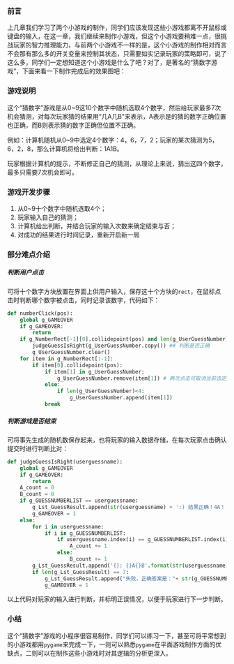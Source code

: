 ### 前言

上几章我们学习了两个小游戏的制作，同学们应该发现这些小游戏都离不开鼠标或键盘的输入，在这一章，我们继续来制作小游戏，但这个小游戏要稍难一点，很挑战玩家的智力推理能力，与前两个小游戏不一样的是，这个小游戏的制作相对而言不会那有那么多的开关变量来控制其状态，只需要如实记录玩家的策略即可，说了这么多，同学们一定想知道这个小游戏是什么了吧？对了，是著名的“猜数字游戏”，下面来看一下制作完成后的效果图吧：



### 游戏说明

这个“猜数字”游戏是从0~9这10个数字中随机选取4个数字，然后给玩家最多7次机会猜测，对每次玩家猜的结果用“几A几B”来表示，A表示是的猜的数字正确位置也正确，而B则表示猜的数字正确但位置不正确。

例如：计算机随机从0~9中选定4个数字：4，6，7，2；玩家的某次猜测为5，6，2，8，那么计算机将给出判断：1A1B。

玩家根据计算机的提示，不断修正自己的猜测，从理论上来说，猜出这四个数字，最多只需要7次机会即可。

### 游戏开发步骤

1. 从0~9十个数字中随机选取4个；
2. 玩家输入自己的猜测；
3. 计算机给出判断，并结合玩家的输入次数来确定结束与否；
4. 对成功的结果进行时间记录，重新开启新一局

### 部分难点介绍

##### 判断用户点击

可将十个数字方块放置在界面上供用户输入，保存这十个方块的`rect`，在鼠标点击时判断哪个数字被点击，同时记录该数字，代码如下：

```python
def numberClick(pos):
    global g_GAMEOVER
    if g_GAMEOVER:
        return
    if g_NumberRect[-1][0].collidepoint(pos) and len(g_UserGuessNumber)==4: #确认
        judgeGuessIsRight(g_UserGuessNumber.copy()) ## 判断是否正确
        g_UserGuessNumber.clear()    
    for item in g_NumberRect[:-1]:
        if item[0].collidepoint(pos):
            if item[1] in g_UserGuessNumber:
                g_UserGuessNumber.remove(item[1]) # 两次点击可取消当前选定的数字
            else:
                if len(g_UserGuessNumber)<4:
                    g_UserGuessNumber.append(item[1])    
            break     
```

##### 判断游戏是否结束

可将事先生成的随机数保存起来，也将玩家的输入数据存储，在每次玩家点击确认提交时进行判断比对：

```python
def judgeGuessIsRight(userguessname):
    global g_GAMEOVER
    if g_GAMEOVER:
        return
    A_count = 0
    B_count = 0
    if g_GUESSNUMBERLIST == userguessname:
        g_Lst_GuessResult.append(str(userguessname) + ':) 结果正确！4A！')
        g_GAMEOVER = 1
    else:
        for i in userguessname:
            if i in g_GUESSNUMBERLIST:
                if userguessname.index(i) == g_GUESSNUMBERLIST.index(i):
                    A_count += 1
                else:
                    B_count += 1
        g_Lst_GuessResult.append('{}: {}A{}B'.format(str(userguessname), A_count, B_count))
        if len(g_Lst_GuessResult) == 7:
            g_Lst_GuessResult.append("失败，正确答案是："+ str(g_GUESSNUMBERLIST))
            g_GAMEOVER = 1
```

以上代码对玩家的输入进行判断，并标明正误情况，以便于玩家进行下一步判断。

### 小结

这个“猜数字”游戏的小程序很容易制作，同学们可以练习一下，甚至可将平常想到的小游戏都用`pygame`来完成一下，一则可以熟悉`pygame`在平面游戏制作方面的优缺点，二则可以在制作这些小游戏时对其逻辑的分析更深入。
